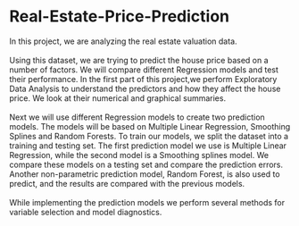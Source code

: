 # Real-Estate-Price-Prediction
In this project, we are analyzing the real estate valuation data.<br> <br>
Using this dataset, we are trying to predict the house price based on a number of factors. 
We will compare different Regression models and test their performance.
In the first part of this project,we perform Exploratory Data Analysis to understand the predictors and how they affect the house price.
We look at their numerical and graphical summaries. <br> <br>
Next we will use different Regression models to create two prediction models. 
The models will be based on Multiple Linear Regression, Smoothing Splines and Random Forests. 
To train our models, we split the dataset into a training and testing set. 
The first prediction model we use is Multiple Linear Regression, while the second model is a Smoothing splines model. 
We compare these models on a testing set and compare the prediction errors.
Another non-parametric prediction model, Random Forest, is also used to predict, and the results are compared with the previous models.<br><br>
While implementing the prediction models we perform several methods for variable selection and model diagnostics.
